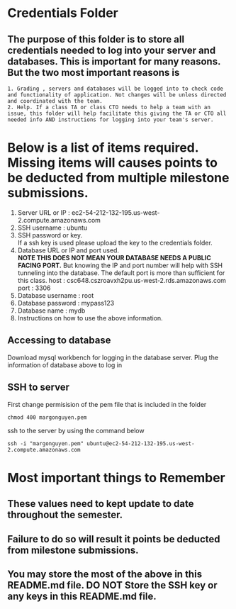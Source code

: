 # Credentials Folder

## The purpose of this folder is to store all credentials needed to log into your server and databases. This is important for many reasons. But the two most important reasons is
    1. Grading , servers and databases will be logged into to check code and functionality of application. Not changes will be unless directed and coordinated with the team.
    2. Help. If a class TA or class CTO needs to help a team with an issue, this folder will help facilitate this giving the TA or CTO all needed info AND instructions for logging into your team's server. 


# Below is a list of items required. Missing items will causes points to be deducted from multiple milestone submissions.

1. Server URL or IP : ec2-54-212-132-195.us-west-2.compute.amazonaws.com	
2. SSH username : ubuntu
3. SSH password or key.
    <br> If a ssh key is used please upload the key to the credentials folder.
4. Database URL or IP and port used.
    <br><strong> NOTE THIS DOES NOT MEAN YOUR DATABASE NEEDS A PUBLIC FACING PORT.</strong> But knowing the IP and port number will help with SSH tunneling into the database. The default port is more than sufficient for this class.
    host : csc648.cszroavxh2pu.us-west-2.rds.amazonaws.com
    port : 3306
5. Database username : root
6. Database password : mypass123
7. Database name : mydb
8. Instructions on how to use the above information.


## Accessing to database
Download mysql workbench for logging in the database server. Plug the information of database above to log in 
## SSH to server
First change permisision of the pem file that is included in the folder
```
chmod 400 margonguyen.pem
```
ssh to the server by using the command below

```
ssh -i "margonguyen.pem" ubuntu@ec2-54-212-132-195.us-west-2.compute.amazonaws.com 
```




# Most important things to Remember
## These values need to kept update to date throughout the semester. <br>
## <strong>Failure to do so will result it points be deducted from milestone submissions.</strong><br>
## You may store the most of the above in this README.md file. DO NOT Store the SSH key or any keys in this README.md file.
